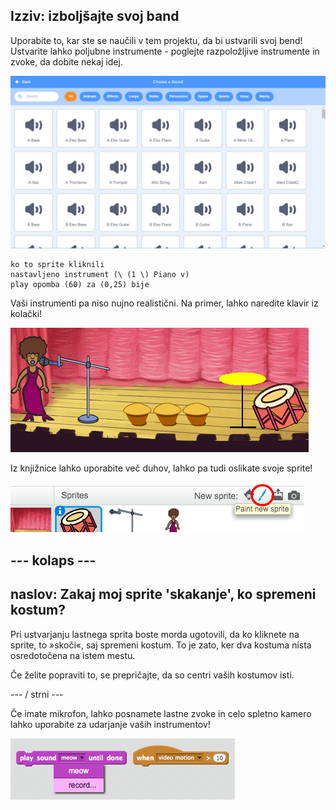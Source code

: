 ## Izziv: izboljšajte svoj band

Uporabite to, kar ste se naučili v tem projektu, da bi ustvarili svoj bend! Ustvarite lahko poljubne instrumente - poglejte razpoložljive instrumente in zvoke, da dobite nekaj idej.

![posnetek zaslona](images/band-ideas-sounds.png)

```blocks3
ko to sprite kliknili
nastavljeno instrument (\ (1 \) Piano v)
play opomba (60) za (0,25) bije
```

Vaši instrumenti pa niso nujno realistični. Na primer, lahko naredite klavir iz kolački!

![posnetek zaslona](images/band-piano.png)

Iz knjižnice lahko uporabite več duhov, lahko pa tudi oslikate svoje sprite!

![posnetek zaslona](images/band-draw.png)

## \--- kolaps \---

## naslov: Zakaj moj sprite 'skakanje', ko spremeni kostum?

Pri ustvarjanju lastnega sprita boste morda ugotovili, da ko kliknete na sprite, to »skoči«, saj spremeni kostum. To je zato, ker dva kostuma nista osredotočena na istem mestu.

Če želite popraviti to, se prepričajte, da so centri vaših kostumov isti.

\--- / strni \---

Če imate mikrofon, lahko posnamete lastne zvoke in celo spletno kamero lahko uporabite za udarjanje vaših instrumentov!

![posnetek zaslona](images/band-io.png)